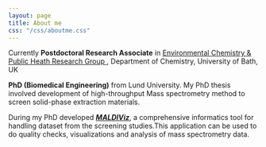 ```yaml
---
layout: page
title: About me
css: "/css/aboutme.css"
---
```


<div id="aboutme-section">

<p class="about-text">
<span class="fa fa-briefcase about-icon"></span>
Currently <strong>Postdoctoral Research Associate</strong> in <a href="https://kasprzykhordern.wordpress.com/" target="_blank"> Environmental Chemistry & Public Heath Research Group </a>, Department of Chemistry, University of Bath, UK 
</p>

<p class="about-text">
<span class="fa fa-graduation-cap about-icon"></span>
<strong>PhD (Biomedical Engineering)</strong> from Lund University. My PhD thesis involved development of high-throughput Mass spectrometry method to screen solid-phase extraction materials.</p>

<p class="about-text">
<span class="fa fa-code about-icon"></span>
During my PhD developed <a href="https://jkkishore85.shinyapps.io/maldiviz/"><strong><i> MALDIViz</i></strong></a>, a comprehensive informatics tool for handling dataset from the screening studies.This application can be used to do quality checks, visualizations and analysis of mass spectrometry data.</p>

</div>
